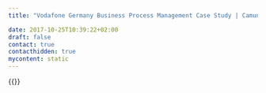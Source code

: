 ```yaml
---
title: "Vodafone Germany Business Process Management Case Study | Camunda BPM"

date: 2017-10-25T10:39:22+02:00
draft: false
contact: true
contacthidden: true
mycontent: static
---
```

{{<case-study-single
company="Vodafone Germany"
companydescription="<p>Vodafone Germany is the largest national company in the Vodafone Group -- one of the largest telecommunications groups in the world. In fact, every second German is a Vodafone customer, with 49.6 million mobile phone cards, almost 11 million broadband and 14 million television customers. Vodafone employees 16,000 people in Germany and generates revenues of almost 13 billion euros. </p>"
customerquote="<p><q>Einer der größten Vorteile dieses Projekts ist die enge Zusammenarbeit zwischen Fachlichkeit und IT, die durch prozessorientierte Kommunikation innerhalb und zwischen den Teams gefördert wird.</q> Michael Völler, Head of Project and Demand Management OTELO and Branded Reseller Business, Vodafone</p> "
teaser="Vodafone steigert Agilität, Transparenz und Skalierbarkeit mit Camunda"
usecase="Vodafone Deutschland hat sein Geschäft mit der Marke OTELO sowie für Drittanbieter (Branded Reseller) von mehreren monolithischen IT-Systemen auf eine cloud-basierte Architektur umgestellt, die mit Camunda orchestriert wird. Das verbessert die End-to-End-Erfahrung für den Kunden (Customer Journey) und ermöglicht, über einen Omnichannel-Layer laufend neue Produkte und Produkterweiterungen zu veröffentlichen."
videolink=""
logo="//images.ctfassets.net/vpidbgnakfvf/5Qmwf85juxeYTI6HWXkae6/d70f2d9a17892a042842f1096bc601eb/vodafone-logo.png"
pdf="//assets.ctfassets.net/vpidbgnakfvf/7AKrMPIygTP2zySepeeNAj/cffc80a98864db4df928d1b2f03304d5/Camunda-CaseStudy_Vodafone_DE.pdf"
thumbnail="//images.ctfassets.net/vpidbgnakfvf/6g6lzP9haltWf5Ufegqhj/3f6801cd979dd5be11541371a6bc8676/cs-cover_Vodafone.jpg">}}